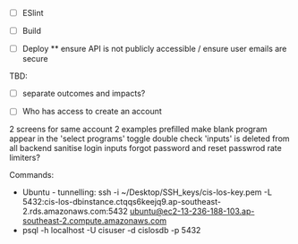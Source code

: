 - [ ] ESlint  
- [ ] Build  
- [ ] Deploy ** ensure API is not publicly accessible / ensure user emails are secure  


TBD: 
- [ ] separate outcomes and impacts?  
- [ ] Who has access to create an account  



2 screens for same account
2 examples prefilled
make blank program appear in the 'select programs' toggle
double check 'inputs' is deleted from all backend
sanitise login inputs
forgot password and reset passwrod rate limiters?

Commands:
 - Ubuntu - tunnelling: ssh -i ~/Desktop/SSH_keys/cis-los-key.pem -L 5432:cis-los-dbinstance.ctqqs6keejq9.ap-southeast-2.rds.amazonaws.com:5432 ubuntu@ec2-13-236-188-103.ap-southeast-2.compute.amazonaws.com
- psql -h localhost -U cisuser -d cislosdb -p 5432
